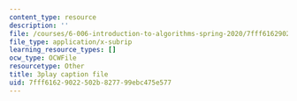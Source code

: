 ```yaml
---
content_type: resource
description: ''
file: /courses/6-006-introduction-to-algorithms-spring-2020/7fff61629022502b827799ebc475e577_MAyraVVYB64.vtt
file_type: application/x-subrip
learning_resource_types: []
ocw_type: OCWFile
resourcetype: Other
title: 3play caption file
uid: 7fff6162-9022-502b-8277-99ebc475e577
---
```

